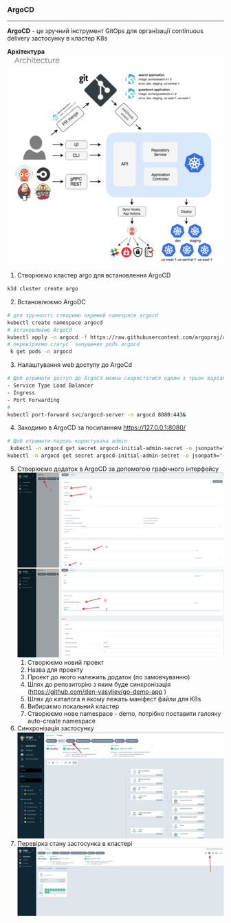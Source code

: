 ### ArgoCD
-------
**ArgoCD** - це зручний інструмент GitOps для організації continuous delivery застосунку в кластер K8s

**Архітектура**
![ArgoDC](https://github.com/vshpelyk/4.4.AsciiArtify/blob/main/doc/argocd_arch.png)

1. Створюємо кластер argo для встановлення ArgoCD
```sh
k3d cluster create argo
```
2. Встановлюємо ArgoDC
```sh
# для зручності створимо окремий namespace argocd
kubectl create namespace argocd
# встановлюємо ArgoCd
kubectl apply -n argocd -f https://raw.githubusercontent.com/argoproj/argo-cd/stable/manifests/install.yaml
# перевіряємо статус  запущених pods argocd
 k get pods -n argocd
 ```
3. Налаштування web доступу до ArgoCd
```sh
# Щоб отримати доступ до ArgoCd можна скористатися одним з трьох варіантів 
- Service Type Load Balancer
- Ingress
- Port Forwarding
# 
kubectl port-forward svc/argocd-server -n argocd 8080:443&

```
4. Заходимо в ArgoCD за посиланням https://127.0.0.1:8080/
```sh
# Щоб отримати пароль користувача admin
 kubectl -n argocd get secret argocd-initial-admin-secret -o jsonpath="{.data.password}"
kubectl -n argocd get secret argocd-initial-admin-secret -o jsonpath="{.data.password}"|base64 -d;echo  
```
5. Створюємо додаток в ArgoCD за допомогою графічного інтерфейсу
![ArgoDC](https://github.com/vshpelyk/4.4.AsciiArtify/blob/main/doc/create-argocd.png)
![ArgoDC](https://github.com/vshpelyk/4.4.AsciiArtify/blob/main/doc/create-argocd2.png)
   1. Створюємо новий проект
   2. Назва для проекту
   3. Проект до якого належить додаток (по замовчуванню)
   4. Шлях до репозиторію з яким буде синхронізація (https://github.com/den-vasyliev/go-demo-app )
   5. Шлях до каталога я якому лежать маніфест файли для K8s
   6. Вибираємо локальний кластер
   7. Створюємо нове namespace - demo, потрібно поставити галояку auto-create namespace
1. Синхронізація застосунку
   ![ArgoDC](https://github.com/vshpelyk/4.4.AsciiArtify/blob/main/doc/create-argocd3.png)
2. Перевірка стану застосунка в кластері
![ArgoDC](https://github.com/vshpelyk/4.4.AsciiArtify/blob/main/doc/create-argocd4.png)